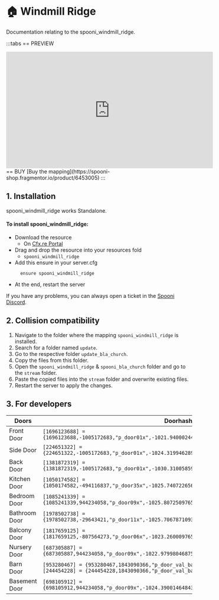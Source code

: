 # 🏠 Windmill Ridge
Documentation relating to the spooni_windmill_ridge.

:::tabs
== PREVIEW
<iframe width="560" height="315" src="https://www.youtube.com/embed/zcSS5gnXg74?si=ksVrFvM7Ev9QMTON" frameborder="0" allow="accelerometer; autoplay; clipboard-write; encrypted-media; gyroscope; picture-in-picture; web-share" referrerpolicy="strict-origin-when-cross-origin" allowfullscreen></iframe>
== BUY
[Buy the mapping](https://spooni-shop.fragmentor.io/product/6453005)
:::

## 1. Installation
spooni_windmill_ridge works Standalone.  

#### To install spooni_windmill_ridge:
- Download the resource
  - On [Cfx.re Portal](https://portal.cfx.re/)
- Drag and drop the resource into your resources fold
  - `spooni_windmill_ridge`
- Add this ensure in your server.cfg
  ```
    ensure spooni_windmill_ridge
  ```
- At the end, restart the server

If you have any problems, you can always open a ticket in the [Spooni Discord](https://discord.gg/spooni).

## 2. Collision compatibility <Badge type="danger" text="IMPORTANT"/>

1. Navigate to the folder where the mapping `spooni_windmill_ridge` is installed.
2. Search for a folder named `update`.
3. Go to the respective folder `update_bla_church`.
4. Copy the files from this folder.
5. Open the `spooni_windmill_ridge` & `spooni_bla_church` folder and go to the `stream` folder.
6. Paste the copied files into the `stream` folder and overwrite existing files.
7. Restart the server to apply the changes.

## 3. For developers
| Doors                     | Doorhashes
|---------------------------|----------------------------------------------------------------------------------|
| Front Door                | `[1696123688] = {1696123688,-1005172683,"p_door01x",-1021.9400024414062,-1624.47998046875,78.05000305175781}`
| Side Door                 | `[224651322] = {224651322,-1005172683,"p_door01x",-1024.3199462890625,-1618.72998046875,78.02822875976562}`
| Back Door                 | `[1381872319] = {1381872319,-1005172683,"p_door01x",-1030.31005859375,-1620.22998046875,78.02017211914062}`
| Kitchen Door              | `[1050174582] = {1050174582,-494116837,"p_door35x",-1025.74072265625,-1621.550048828125,78.0294189453125}`
| Bedroom Door              | `[1085241339] = {1085241339,944234058,"p_door09x",-1025.8072509765625,-1624.969970703125,81.0478286743164}`
| Bathroom Door             | `[1978502738] = {1978502738,-29643421,"p_door11x",-1025.706787109375,-1621.3599853515625,81.0478286743164}`
| Balcony Door              | `[1817659125] = {1817659125,-807564273,"p_door06x",-1023.260009765625,-1619.010009765625,81.05101776123047}`
| Nursery Door              | `[687305887] = {687305887,944234058,"p_door09x",-1022.97998046875,-1620.280029296875,81.0420913696289}`
| Barn Door                 | `[953280467] = {953280467,1843090366,"p_door_val_barn02",-1060.069946,-1642.880005,76.290001}` <br> `[244454228] = {244454228,1843090366,"p_door_val_barn02",-1059.579956,-1640.239990,76.290001}`
| Basement Door             | `[698105912] = {698105912,944234058,"p_door09x",-1024.3900146484375,-1620.449951171875,75.1070556640625}`